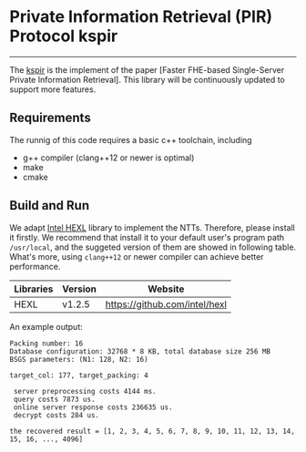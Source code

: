 Private Information Retrieval (PIR)
 Protocol kspir
=====

***

 
The [kspir](https://github.com/parsear/kspir) is the implement of the paper [Faster FHE-based Single-Server Private Information Retrieval]. This library will be continuously updated to support more features.

## Requirements
The runnig of this code requires a basic c++ toolchain, including

* g++ compiler (clang++12 or newer is optimal)
* make
* cmake


## Build and Run
We adapt [Intel HEXL](https://github.com/intel/hexl) library to implement the NTTs.
Therefore, please install it firstly.
We recommend that install it to your default user's program path `/usr/local`, and the suggeted version of them are showed in following table. What's more, using `clang++12` or newer compiler can achieve better performance.

| Libraries | Version | Website |
| ---- | ---- | ---- |
| HEXL  | v1.2.5 | https://github.com/intel/hexl |


An example output:
```
Packing number: 16
Database configuration: 32768 * 8 KB, total database size 256 MB
BSGS parameters: (N1: 128, N2: 16)

target_col: 177, target_packing: 4

 server preprocessing costs 4144 ms.
 query costs 7873 us.
 online server response costs 236635 us.
 decrypt costs 284 us.

the recovered result = [1, 2, 3, 4, 5, 6, 7, 8, 9, 10, 11, 12, 13, 14, 15, 16, ..., 4096]
```
